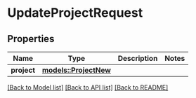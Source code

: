 # UpdateProjectRequest

## Properties

Name | Type | Description | Notes
------------ | ------------- | ------------- | -------------
**project** | [**models::ProjectNew**](ProjectNew.md) |  | 

[[Back to Model list]](../README.md#documentation-for-models) [[Back to API list]](../README.md#documentation-for-api-endpoints) [[Back to README]](../README.md)


